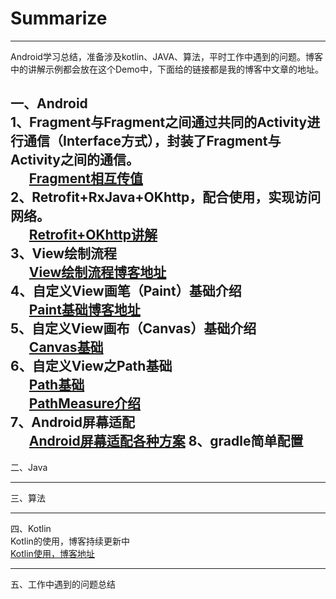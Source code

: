 # Summarize
---
Android学习总结，准备涉及kotlin、JAVA、算法，平时工作中遇到的问题。博客中的讲解示例都会放在这个Demo中，下面给的链接都是我的博客中文章的地址。

一、Android  
1、Fragment与Fragment之间通过共同的Activity进行通信（Interface方式），封装了Fragment与Activity之间的通信。  
&nbsp;&nbsp;&nbsp;&nbsp;&nbsp;&nbsp;[Fragment相互传值](https://mp.csdn.net/mdeditor/100188405#)   
2、Retrofit+RxJava+OKhttp，配合使用，实现访问网络。  
&nbsp;&nbsp;&nbsp;&nbsp;&nbsp;&nbsp;[Retrofit+OKhttp讲解](https://mp.csdn.net/mdeditor/101128842#)  
3、View绘制流程  
&nbsp;&nbsp;&nbsp;&nbsp;&nbsp;&nbsp;[View绘制流程博客地址](https://mp.csdn.net/mdeditor/102077612#)  
4、自定义View画笔（Paint）基础介绍  
&nbsp;&nbsp;&nbsp;&nbsp;&nbsp;&nbsp;[Paint基础博客地址](https://mp.csdn.net/mdeditor/102106519#)  
5、自定义View画布（Canvas）基础介绍  
&nbsp;&nbsp;&nbsp;&nbsp;&nbsp;&nbsp;[Canvas基础](https://blog.csdn.net/u013855006/article/details/102264673)  
6、自定义View之Path基础  
&nbsp;&nbsp;&nbsp;&nbsp;&nbsp;&nbsp;[Path基础](https://blog.csdn.net/u013855006/article/details/102473276)  
&nbsp;&nbsp;&nbsp;&nbsp;&nbsp;&nbsp;[PathMeasure介绍](https://blog.csdn.net/u013855006/article/details/102617096)  
7、Android屏幕适配  
&nbsp;&nbsp;&nbsp;&nbsp;&nbsp;&nbsp;[Android屏幕适配各种方案](https://blog.csdn.net/u013855006/article/details/102773870)
8、gradle简单配置
&nbsp;&nbsp;&nbsp;&nbsp;&nbsp;&nbsp;
---

二、Java

---

三、算法

---

四、Kotlin  
Kotlin的使用，博客持续更新中  
[Kotlin使用，博客地址](https://mp.csdn.net/mdeditor/101625538#)

---

五、工作中遇到的问题总结
